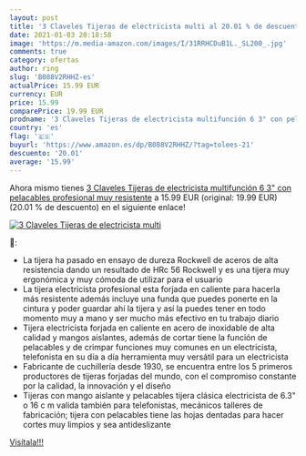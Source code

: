 ```yaml
---
layout: post
title: '3 Claveles Tijeras de electricista multi al 20.01 % de descuento'
date: 2021-01-03 20:18:58
image: 'https://m.media-amazon.com/images/I/31RRHCDuB1L._SL200_.jpg'
comments: true
category: ofertas
author: ring
slug: 'B088V2RHHZ-es'
actualPrice: 15.99 EUR
currency: EUR
price: 15.99
comparePrice: 19.99 EUR
prodname: '3 Claveles Tijeras de electricista multifunción 6 3" con pelacables profesional muy resistente'
country: 'es'
flag: '🇪🇸'
buyurl: 'https://www.amazon.es/dp/B088V2RHHZ/?tag=tolees-21'
descuento: '20.01'
average: '15.99'
---
```


Ahora mismo tienes [3 Claveles Tijeras de electricista multifunción 6 3" con pelacables profesional muy resistente](https://www.amazon.es/dp/B088V2RHHZ/?tag=tolees-21) a 15.99 EUR (original: 19.99 EUR) (20.01 %  de descuento) en el siguiente enlace!

[![3 Claveles Tijeras de electricista multi](https://m.media-amazon.com/images/I/31RRHCDuB1L._SL200_.jpg)](https://www.amazon.es/dp/B088V2RHHZ/?tag=tolees-21)

🔎:

- La tijera ha pasado en ensayo de dureza Rockwell de aceros de alta resistencia dando un resultado de HRc 56 Rockwell y es una tijera muy ergonómica y muy cómoda de utilizar para el usuario
- La tijera electricista profesional esta forjada en caliente para hacerla más resistente además incluye una funda que puedes ponerte en la cintura y poder guardar ahí la tijera y así la puedes tener en todo momento muy a mano y ser mucho más efectivo en tu trabajo diario
- Tijera electricista forjada en caliente en acero de inoxidable de alta calidad y mangos aislantes, además de cortar tiene la función de pelacables y de crimpar funciones muy comunes en un electricista, telefonista en su día a día herramienta muy versátil para un electricista
- Fabricante de cuchillería desde 1930, se encuentra entre los 5 primeros productores de tijeras forjadas del mundo, con el compromiso constante por la calidad, la innovación y el diseño
- Tijeras con mango aislante y pelacables tijera clásica electricista de 6.3" o 16 c m valida también para telefonistas, mecánicos talleres de fabricación; tijera con pelacables tiene las hojas dentadas para hacer cortes muy limpios y sea antideslizante

[Visítala!!!](https://www.amazon.es/dp/B088V2RHHZ/?tag=tolees-21)
